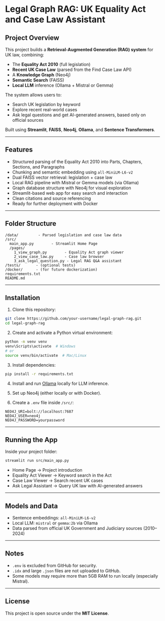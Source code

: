 
# Legal Graph RAG: UK Equality Act and Case Law Assistant

## Project Overview

This project builds a **Retrieval-Augmented Generation (RAG) system** for UK law, combining:
- The **Equality Act 2010** (full legislation)
- **Recent UK Case Law** (parsed from the Find Case Law API)
- A **Knowledge Graph** (Neo4j)
- **Semantic Search** (FAISS)
- **Local LLM** inference (Ollama + Mistral or Gemma)

The system allows users to:
- Search UK legislation by keyword
- Explore recent real-world cases
- Ask legal questions and get AI-generated answers, based only on official sources

Built using **Streamlit**, **FAISS**, **Neo4j**, **Ollama**, and **Sentence Transformers**.

---

## Features

- Structured parsing of the Equality Act 2010 into Parts, Chapters, Sections, and Paragraphs
- Chunking and semantic embedding using `all-MiniLM-L6-v2`
- Dual FAISS vector retrieval: legislation + case law
- Local RAG pipeline with Mistral or Gemma models (via Ollama)
- Graph database structure with Neo4j for visual exploration
- Streamlit-based web app for easy search and interaction
- Clean citations and source referencing
- Ready for further deployment with Docker

---

## Folder Structure

```
/data/         - Parsed legislation and case law data
/src/
  main_app.py        - Streamlit Home Page
  /pages/
    1_view_graph.py        - Equality Act graph viewer
    2_view_case_law.py     - Case law browser
    3_ask_legal_question.py - Legal RAG Q&A assistant
/tests/       - (optional tests)
/docker/      - (for future dockerization)
requirements.txt
README.md
```

---

## Installation

1. Clone this repository:

```bash
git clone https://github.com/your-username/legal-graph-rag.git
cd legal-graph-rag
```

2. Create and activate a Python virtual environment:

```bash
python -m venv venv
venv\Scripts\activate  # Windows
# or
source venv/bin/activate  # Mac/Linux
```

3. Install dependencies:

```bash
pip install -r requirements.txt
```

4. Install and run [Ollama](https://ollama.com/) locally for LLM inference.

5. Set up Neo4j (either locally or with Docker).

6. Create a `.env` file inside `/src/`:

```plaintext
NEO4J_URI=bolt://localhost:7687
NEO4J_USER=neo4j
NEO4J_PASSWORD=yourpassword
```

---

## Running the App

Inside your project folder:

```bash
streamlit run src/main_app.py
```

- Home Page → Project introduction
- Equality Act Viewer → Keyword search in the Act
- Case Law Viewer → Search recent UK cases
- Ask Legal Assistant → Query UK law with AI-generated answers

---

## Models and Data

- Sentence embeddings: `all-MiniLM-L6-v2`
- Local LLM: `mistral` or `gemma:2b` via Ollama
- Data parsed from official UK Government and Judiciary sources (2010–2024)

---

## Notes

- `.env` is excluded from GitHub for security.
- `.idx` and large `.json` files are not uploaded to GitHub.
- Some models may require more than 5GB RAM to run locally (especially Mistral).

---

## License

This project is open source under the **MIT License**.


